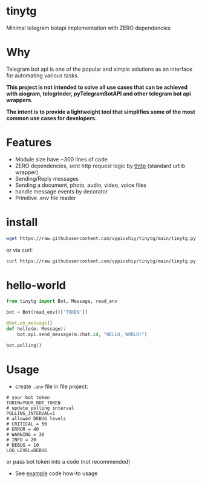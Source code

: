 # tinytg

Minimal telegram botapi implementation with ZERO dependencies

# Why

Telegram bot api is one of the popular and simple solutions as an interface for automating various tasks.

**This project is not intended to solve all use cases that can be achieved with aiogram, telegrinder, pyTelegramBotAPI 
and other telegram bot api wrappers.**

**The intent is to provide a lightweight tool that simplifies some of the most common use cases for developers.**  

# Features

- Module size have ~300 lines of code
- ZERO dependencies, sent http request logic by [thttp](https://github.com/sesh/thttp) (standard urllib wrapper)
- Sending/Reply messages
- Sending a document, photo, audio, video, voice files
- handle message events by decorator
- Primitive .env file reader

# install

```sh
wget https://raw.githubusercontent.com/vypivshiy/tinytg/main/tinytg.py
```

or via curl:

```sh
curl https://raw.githubusercontent.com/vypivshiy/tinytg/main/tinytg.py > tinytg.py
```

# hello-world

```python
from tinytg import Bot, Message, read_env

bot = Bot(read_env()['TOKEN'])

@bot.on_message()
def hello(m: Message):
    bot.api.send_message(m.chat.id, "HELLO, WORLD!")

bot.polling()
```

# Usage

- create `.env` file in file project:

```env
# your bot token
TOKEN=YOUR_BOT_TOKEN
# update polling interval
POLLING_INTERVAL=1
# allowed DEBUG levels
# CRITICAL = 50
# ERROR = 40
# WARNING = 30
# INFO = 20
# DEBUG = 10
LOG_LEVEL=DEBUG
```

or pass bot token into a code (not recommended)

- See [example](example.py) code how-to usage
